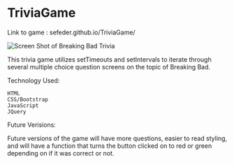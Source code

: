 # TriviaGame

Link to game : sefeder.github.io/TriviaGame/

![Screen Shot of Breaking Bad Trivia](assets/images/BBScreenShot)

This trivia game utilizes setTimeouts and setIntervals to iterate through several multiple choice question screens on the topic of Breaking Bad.

Technology Used:

    HTML
    CSS/Bootstrap
    JavaScript
    JQuery

Future Verisions:

Future versions of the game will have more questions, easier to read styling, and will have a function that turns the button clicked on to red or green depending on if it was correct or not.
